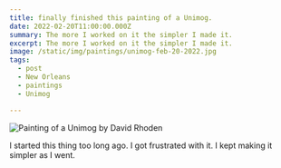 ```yaml
---
title: finally finished this painting of a Unimog.
date: 2022-02-20T11:00:00.000Z
summary: The more I worked on it the simpler I made it.
excerpt: The more I worked on it the simpler I made it.
image: /static/img/paintings/unimog-feb-20-2022.jpg
tags:
  - post
  - New Orleans
  - paintings
  - Unimog

---
```


![Painting of a Unimog by David Rhoden](/static/img/paintings/unimog-feb-20-2022.jpg)

I started this thing too long ago. I got frustrated with it. I kept making it simpler as I went.